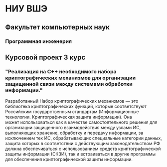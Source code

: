 # НИУ ВШЭ
## Факультет компьютерных наук
### Программная инженерия

## Курсовой проект 3 курс 
### "Реализация на C++ необходимого набора криптографических механизмов для организации защищенной связи между системами обработки информации."

Разработанный Набор криптографических механизмов — это библиотека 
криптографических функций, которые соответствуют Российским государственным 
стандартам (Информационные технологии. Криптографическая защита информации). Она  
может использоваться как в качестве самостоятельного решения для организации 
защищенного взаимодействия между узлами ИС, выполняющих хранение, обработку и 
передачу информации, за исключением тех ИС, обрабатывающих специальные категории 
данных, защита которых в соответствии с действующим законодательством РФ должна 
обеспечиваться с использованием средств криптографической защиты информации 
(СКЗИ), так и встраиваться в другие программы для обеспечения криптографической 
защиты информации.

